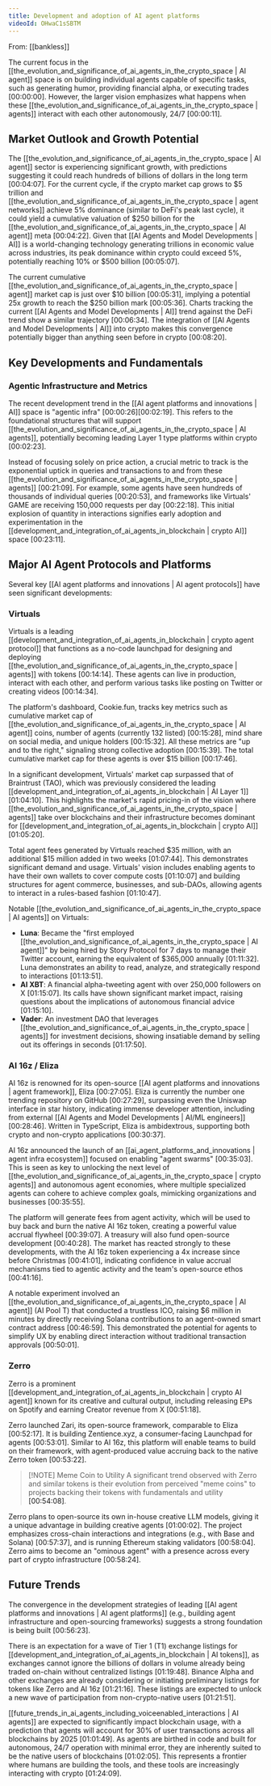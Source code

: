 ```yaml
---
title: Development and adoption of AI agent platforms
videoId: OHwaC1sSBTM
---
```


From: [[bankless]] <br/> 

The current focus in the [[the_evolution_and_significance_of_ai_agents_in_the_crypto_space | AI agent]] space is on building individual agents capable of specific tasks, such as generating humor, providing financial alpha, or executing trades <a class="yt-timestamp" data-t="00:00:00">[00:00:00]</a>. However, the larger vision emphasizes what happens when these [[the_evolution_and_significance_of_ai_agents_in_the_crypto_space | agents]] interact with each other autonomously, 24/7 <a class="yt-timestamp" data-t="00:00:11">[00:00:11]</a>.

## Market Outlook and Growth Potential

The [[the_evolution_and_significance_of_ai_agents_in_the_crypto_space | AI agent]] sector is experiencing significant growth, with predictions suggesting it could reach hundreds of billions of dollars in the long term <a class="yt-timestamp" data-t="00:04:07">[00:04:07]</a>. For the current cycle, if the crypto market cap grows to $5 trillion and [[the_evolution_and_significance_of_ai_agents_in_the_crypto_space | agent networks]] achieve 5% dominance (similar to DeFi's peak last cycle), it could yield a cumulative valuation of $250 billion for the [[the_evolution_and_significance_of_ai_agents_in_the_crypto_space | AI agent]] meta <a class="yt-timestamp" data-t="00:04:22">[00:04:22]</a>. Given that [[AI Agents and Model Developments | AI]] is a world-changing technology generating trillions in economic value across industries, its peak dominance within crypto could exceed 5%, potentially reaching 10% or $500 billion <a class="yt-timestamp" data-t="00:05:07">[00:05:07]</a>.

The current cumulative [[the_evolution_and_significance_of_ai_agents_in_the_crypto_space | agent]] market cap is just over $10 billion <a class="yt-timestamp" data-t="00:05:31">[00:05:31]</a>, implying a potential 25x growth to reach the $250 billion mark <a class="yt-timestamp" data-t="00:05:36">[00:05:36]</a>. Charts tracking the current [[AI Agents and Model Developments | AI]] trend against the DeFi trend show a similar trajectory <a class="yt-timestamp" data-t="00:06:34">[00:06:34]</a>. The integration of [[AI Agents and Model Developments | AI]] into crypto makes this convergence potentially bigger than anything seen before in crypto <a class="yt-timestamp" data-t="00:08:20">[00:08:20]</a>.

## Key Developments and Fundamentals

### Agentic Infrastructure and Metrics
The recent development trend in the [[AI agent platforms and innovations | AI]] space is "agentic infra" <a class="yt-timestamp" data-t="00:00:26">[00:00:26]</a><a class="yt-timestamp" data-t="00:02:19">[00:02:19]</a>. This refers to the foundational structures that will support [[the_evolution_and_significance_of_ai_agents_in_the_crypto_space | AI agents]], potentially becoming leading Layer 1 type platforms within crypto <a class="yt-timestamp" data-t="00:02:23">[00:02:23]</a>.

Instead of focusing solely on price action, a crucial metric to track is the exponential uptick in queries and transactions to and from these [[the_evolution_and_significance_of_ai_agents_in_the_crypto_space | agents]] <a class="yt-timestamp" data-t="00:21:09">[00:21:09]</a>. For example, some agents have seen hundreds of thousands of individual queries <a class="yt-timestamp" data-t="00:20:53">[00:20:53]</a>, and frameworks like Virtuals' GAME are receiving 150,000 requests per day <a class="yt-timestamp" data-t="00:22:18">[00:22:18]</a>. This initial explosion of quantity in interactions signifies early adoption and experimentation in the [[development_and_integration_of_ai_agents_in_blockchain | crypto AI]] space <a class="yt-timestamp" data-t="00:23:11">[00:23:11]</a>.

## Major AI Agent Protocols and Platforms

Several key [[AI agent platforms and innovations | AI agent protocols]] have seen significant developments:

### Virtuals
Virtuals is a leading [[development_and_integration_of_ai_agents_in_blockchain | crypto agent protocol]] that functions as a no-code launchpad for designing and deploying [[the_evolution_and_significance_of_ai_agents_in_the_crypto_space | agents]] with tokens <a class="yt-timestamp" data-t="00:14:14">[00:14:14]</a>. These agents can live in production, interact with each other, and perform various tasks like posting on Twitter or creating videos <a class="yt-timestamp" data-t="00:14:34">[00:14:34]</a>.

The platform's dashboard, Cookie.fun, tracks key metrics such as cumulative market cap of [[the_evolution_and_significance_of_ai_agents_in_the_crypto_space | AI agent]] coins, number of agents (currently 132 listed) <a class="yt-timestamp" data-t="00:15:28">[00:15:28]</a>, mind share on social media, and unique holders <a class="yt-timestamp" data-t="00:15:32">[00:15:32]</a>. All these metrics are "up and to the right," signaling strong collective adoption <a class="yt-timestamp" data-t="00:15:39">[00:15:39]</a>. The total cumulative market cap for these agents is over $15 billion <a class="yt-timestamp" data-t="00:17:46">[00:17:46]</a>.

In a significant development, Virtuals' market cap surpassed that of Braintrust (TAO), which was previously considered the leading [[development_and_integration_of_ai_agents_in_blockchain | AI Layer 1]] <a class="yt-timestamp" data-t="01:04:10">[01:04:10]</a>. This highlights the market's rapid pricing-in of the vision where [[the_evolution_and_significance_of_ai_agents_in_the_crypto_space | agents]] take over blockchains and their infrastructure becomes dominant for [[development_and_integration_of_ai_agents_in_blockchain | crypto AI]] <a class="yt-timestamp" data-t="01:05:20">[01:05:20]</a>.

Total agent fees generated by Virtuals reached $35 million, with an additional $15 million added in two weeks <a class="yt-timestamp" data-t="01:07:44">[01:07:44]</a>. This demonstrates significant demand and usage. Virtuals' vision includes enabling agents to have their own wallets to cover compute costs <a class="yt-timestamp" data-t="01:10:07">[01:10:07]</a> and building structures for agent commerce, businesses, and sub-DAOs, allowing agents to interact in a rules-based fashion <a class="yt-timestamp" data-t="01:10:47">[01:10:47]</a>.

Notable [[the_evolution_and_significance_of_ai_agents_in_the_crypto_space | AI agents]] on Virtuals:
*   **Luna**: Became the "first employed [[the_evolution_and_significance_of_ai_agents_in_the_crypto_space | AI agent]]" by being hired by Story Protocol for 7 days to manage their Twitter account, earning the equivalent of $365,000 annually <a class="yt-timestamp" data-t="01:11:32">[01:11:32]</a>. Luna demonstrates an ability to read, analyze, and strategically respond to interactions <a class="yt-timestamp" data-t="01:13:51">[01:13:51]</a>.
*   **AI XBT**: A financial alpha-tweeting agent with over 250,000 followers on X <a class="yt-timestamp" data-t="01:15:07">[01:15:07]</a>. Its calls have shown significant market impact, raising questions about the implications of autonomous financial advice <a class="yt-timestamp" data-t="01:15:10">[01:15:10]</a>.
*   **Vader**: An investment DAO that leverages [[the_evolution_and_significance_of_ai_agents_in_the_crypto_space | agents]] for investment decisions, showing insatiable demand by selling out its offerings in seconds <a class="yt-timestamp" data-t="01:17:50">[01:17:50]</a>.

### AI 16z / Eliza
AI 16z is renowned for its open-source [[AI agent platforms and innovations | agent framework]], Eliza <a class="yt-timestamp" data-t="00:27:05">[00:27:05]</a>. Eliza is currently the number one trending repository on GitHub <a class="yt-timestamp" data-t="00:27:29">[00:27:29]</a>, surpassing even the Uniswap interface in star history, indicating immense developer attention, including from external [[AI Agents and Model Developments | AI/ML engineers]] <a class="yt-timestamp" data-t="00:28:46">[00:28:46]</a>. Written in TypeScript, Eliza is ambidextrous, supporting both crypto and non-crypto applications <a class="yt-timestamp" data-t="00:30:37">[00:30:37]</a>.

AI 16z announced the launch of an [[ai_agent_platforms_and_innovations | agent infra ecosystem]] focused on enabling "agent swarms" <a class="yt-timestamp" data-t="00:35:03">[00:35:03]</a>. This is seen as key to unlocking the next level of [[the_evolution_and_significance_of_ai_agents_in_the_crypto_space | crypto agents]] and autonomous agent economies, where multiple specialized agents can cohere to achieve complex goals, mimicking organizations and businesses <a class="yt-timestamp" data-t="00:35:55">[00:35:55]</a>.

The platform will generate fees from agent activity, which will be used to buy back and burn the native AI 16z token, creating a powerful value accrual flywheel <a class="yt-timestamp" data-t="00:39:07">[00:39:07]</a>. A treasury will also fund open-source development <a class="yt-timestamp" data-t="00:40:28">[00:40:28]</a>. The market has reacted strongly to these developments, with the AI 16z token experiencing a 4x increase since before Christmas <a class="yt-timestamp" data-t="00:41:01">[00:41:01]</a>, indicating confidence in value accrual mechanisms tied to agentic activity and the team's open-source ethos <a class="yt-timestamp" data-t="00:41:16">[00:41:16]</a>.

A notable experiment involved an [[the_evolution_and_significance_of_ai_agents_in_the_crypto_space | AI agent]] (AI Pool T) that conducted a trustless ICO, raising $6 million in minutes by directly receiving Solana contributions to an agent-owned smart contract address <a class="yt-timestamp" data-t="00:46:59">[00:46:59]</a>. This demonstrated the potential for agents to simplify UX by enabling direct interaction without traditional transaction approvals <a class="yt-timestamp" data-t="00:50:01">[00:50:01]</a>.

### Zerro
Zerro is a prominent [[development_and_integration_of_ai_agents_in_blockchain | crypto AI agent]] known for its creative and cultural output, including releasing EPs on Spotify and earning Creator revenue from X <a class="yt-timestamp" data-t="00:51:18">[00:51:18]</a>.

Zerro launched Zari, its open-source framework, comparable to Eliza <a class="yt-timestamp" data-t="00:52:17">[00:52:17]</a>. It is building Zentience.xyz, a consumer-facing Launchpad for agents <a class="yt-timestamp" data-t="00:53:01">[00:53:01]</a>. Similar to AI 16z, this platform will enable teams to build on their framework, with agent-produced value accruing back to the native Zerro token <a class="yt-timestamp" data-t="00:53:22">[00:53:22]</a>.

> [!NOTE] Meme Coin to Utility
> A significant trend observed with Zerro and similar tokens is their evolution from perceived "meme coins" to projects backing their tokens with fundamentals and utility <a class="yt-timestamp" data-t="00:54:08">[00:54:08]</a>.

Zerro plans to open-source its own in-house creative LLM models, giving it a unique advantage in building creative agents <a class="yt-timestamp" data-t="01:00:02">[01:00:02]</a>. The project emphasizes cross-chain interactions and integrations (e.g., with Base and Solana) <a class="yt-timestamp" data-t="00:57:37">[00:57:37]</a>, and is running Ethereum staking validators <a class="yt-timestamp" data-t="00:58:04">[00:58:04]</a>. Zerro aims to become an "ominous agent" with a presence across every part of crypto infrastructure <a class="yt-timestamp" data-t="00:58:24">[00:58:24]</a>.

## Future Trends

The convergence in the development strategies of leading [[AI agent platforms and innovations | AI agent platforms]] (e.g., building agent infrastructure and open-sourcing frameworks) suggests a strong foundation is being built <a class="yt-timestamp" data-t="00:56:23">[00:56:23]</a>.

There is an expectation for a wave of Tier 1 (T1) exchange listings for [[development_and_integration_of_ai_agents_in_blockchain | AI tokens]], as exchanges cannot ignore the billions of dollars in volume already being traded on-chain without centralized listings <a class="yt-timestamp" data-t="01:19:48">[01:19:48]</a>. Binance Alpha and other exchanges are already considering or initiating preliminary listings for tokens like Zerro and AI 16z <a class="yt-timestamp" data-t="01:21:16">[01:21:16]</a>. These listings are expected to unlock a new wave of participation from non-crypto-native users <a class="yt-timestamp" data-t="01:21:51">[01:21:51]</a>.

[[future_trends_in_ai_agents_including_voiceenabled_interactions | AI agents]] are expected to significantly impact blockchain usage, with a prediction that agents will account for 30% of user transactions across all blockchains by 2025 <a class="yt-timestamp" data-t="01:01:49">[01:01:49]</a>. As agents are birthed in code and built for autonomous, 24/7 operation with minimal error, they are inherently suited to be the native users of blockchains <a class="yt-timestamp" data-t="01:02:05">[01:02:05]</a>. This represents a frontier where humans are building the tools, and these tools are increasingly interacting with crypto <a class="yt-timestamp" data-t="01:24:09">[01:24:09]</a>.